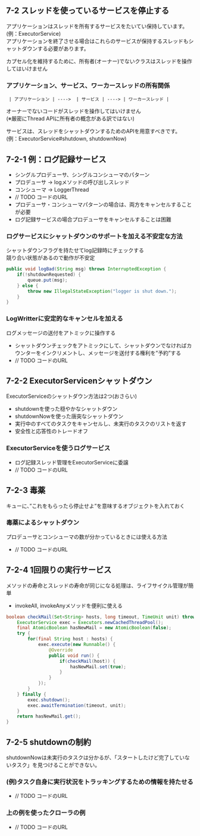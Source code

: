 7-2 スレッドを使っているサービスを停止する
------------
アプリケーションはスレッドを所有するサービスをたいてい保持しています。  
(例：ExecutorService)  
アプリケーションを終了させる場合はこれらのサービスが保持するスレッドもシャットダウンする必要があります。

カプセル化を維持するために、所有者(オーナー)でないクラスはスレッドを操作してはいけません
### アプリケーション、サービス、ワーカースレッドの所有関係
```
 | アプリケーション | ---->  | サービス | ----> | ワーカースレッド |  
```

オーナーでないコードがスレッドを操作してはいけません  
(※厳密にThread APIに所有者の概念がある訳ではない)  

サービスは、スレッドをシャットダウンするためのAPIを用意すべきです。  
(例：ExecutorService#shutdown, shutdownNow)

7-2-1 例：ログ記録サービス
------------
* シングルプロデューサ、シングルコンシューマのパターン
 * プロデューサ -> logメソッドの呼び出しスレッド
 * コンシューマ -> LoggerThread
* // TODO コードのURL
* プロデューサ・コンシューマパターンの場合は、両方をキャンセルすることが必要
 * ログ記録サービスの場合プロデューサをキャンセルすることは困難

### ログサービスにシャットダウンのサポートを加える不安定な方法
シャットダウンフラグを持たせてlog記録時にチェックする  
競り合い状態があるので動作が不安定
```java
public void logBad(String msg) throws InterruptedException {
    if(!shutdownRequested) {
        queue.put(msg);
    } else {
        throw new IllegalStateException("logger is shut down.");
    }
}
```

### LogWritterに安定的なキャンセルを加える
ログメッセージの送付をアトミックに操作する  
* シャットダウンチェックをアトミックにして、シャットダウンでなければカウンターをインクリメントし、メッセージを送付する権利を”予約”する
* // TODO コードのURL

## 7-2-2 ExecutorServicenシャットダウン
ExecutorServiceのシャットダウン方法は2つ(おさらい)
* shutdownを使った穏やかなシャットダウン
* shutdownNowを使った唐突なシャットダウン
 * 実行中のすべてのタスクをキャンセルし、未実行のタスクのリストを返す
* 安全性と応答性のトレードオフ

### ExecutorServiceを使うログサービス
* ログ記録スレッド管理をExecutorServiceに委譲
* // TODO コードのURL

## 7-2-3 毒薬
キューに、”これをもらったら停止せよ”を意味するオブジェクトを入れておく

### 毒薬によるシャットダウン
プロデューサとコンシューマの数が分かっているときには使える方法
* // TODO コードのURL

## 7-2-4 1回限りの実行サービス
メソッドの寿命とスレッドの寿命が同じになる処理は、ライフサイクル管理が簡単
* invokeAll, invokeAnyメソッドを便利に使える

```java
boolean checkMail(Set<String> hosts, long timeout, TimeUnit unit) throws InterruptedException {
    ExecutorService exec = Executors.newCachedThreadPool();
    final AtomicBoolean hasNewMail = new AtomicBoolean(false);
    try {
        for(final String host : hosts) {
            exec.execute(new Runnable() {
                @Override
                public void run() {
                    if(checkMail(host)) {
                        hasNewMail.set(true);
                    }
                }
            });
        }
    } finally {
        exec.shutdown();
        exec.awaitTermination(timeout, unit);
    }
    return hasNewMail.get();
}
```

## 7-2-5 shutdownの制約
shutdownNowは未実行のタスクは分かるが、「スタートしたけど完了していないタスク」を見つけることができない。  
### (例)タスク自身に実行状況をトラッキングするための情報を持たせる
* // TODO コードのURL

### 上の例を使ったクローラの例
* // TODO コードのURL

